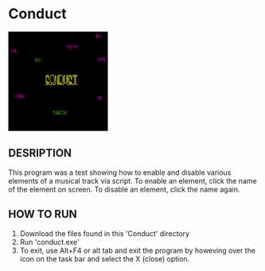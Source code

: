 # Conduct
<img src="https://raw.githubusercontent.com/BrandonPaul97/portfolio/main/Conduct/etc/conduct_photo.png?raw=true" width="200" height="200">

## DESRIPTION

This program was a test showing how to enable and disable various elements of a musical track via script. To enable an element, click the name of the element on screen. To disable an element, click the name again.
 
## HOW TO RUN
1. Download the files found in this 'Conduct' directory
2. Run 'conduct.exe'
3. To exit, use Alt+F4 or alt tab and exit the program by howeving over the icon on the task bar and select the X (close) option.

